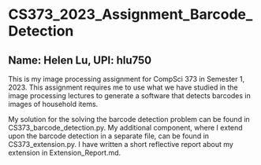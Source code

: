 # CS373_2023_Assignment_Barcode_Detection
## Name: Helen Lu, UPI: hlu750

This is my image processing assignment for CompSci 373 in Semester 1, 2023.  This assignment requires me to use what we have studied in the image processing lectures to generate a software that detects barcodes in images of household items.  

My solution for the solving the barcode detection problem can be found in CS373_barcode_detection.py.
My additional component, where I extend upon the barcode detection in a separate file, can be found in CS373_extension.py.
I have written a short reflective report about my extension in Extension_Report.md.
